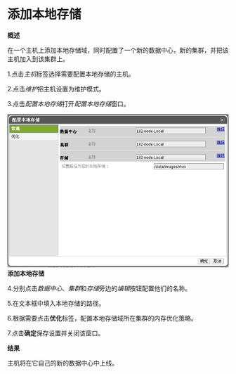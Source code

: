 # 添加本地存储

**概述**

在一个主机上添加本地存储域，同时配置了一个新的数据中心，新的集群，并把该主机加入到该集群上。

1.点击*主机*标签选择需要配置本地存储的主机。

2.点击*维护*把主机设置为维护模式。

3.点击*配置本地存储*打开*配置本地存储*窗口。

![添加本地存储](../images/storage-add-local-fs.png)
**添加本地存储**

4.分别点击*数据中心*、*集群*和*存储*旁边的*编辑*按钮配置他们的名称。

5.在文本框中填入本地存储的路径。

6.根据需要点击**优化**标签，配置本地存储域所在集群的内存优化策略。

7.点击**确定**保存设置并关闭该窗口。

**结果**

主机将在它自己的新的数据中心中上线。


